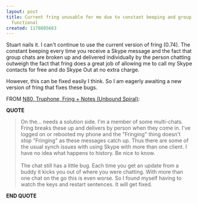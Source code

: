 ```yaml
---
layout: post
title: Current fring unusable for me due to constant beeping and group chat not fully
  functional
created: 1170805663
---
```

<p>
Stuart nails it. I can't continue to use the current version of fring (0.74). The constant beeping every time you receive a Skype message and the fact that group chats are broken up and delivered individually by the person chatting outweigh the fact that fring does a great job of allowing me to call my Skype contacts for free and do Skype Out at no extra charge.
</p><p>
However, this can be fixed easily I think. So I am eagerly awaiting a new version of fring that fixes these bugs.
</p><p>
FROM <a href="http://www.henshall.com/blog/archives/001190.html">N80, Truphone, Fring + Notes (Unbound Spiral)</a>:
</p><p>
<strong>QUOTE</strong>
</p><blockquote>
On the... needs a solution side. I'm a member of some multi-chats. Fring breaks these up and delivers by person when they come in. I've logged on or rebooted my phone and the "Fringing" thing doesn't stop "Fringing" as these messages catch up. Thus there are some of the usual synch issues with using Skype with more than one client. I have no idea what happens to history. Be nice to know.
<br />
<br />The chat still has a little bug. Each time you get an update from a buddy it kicks you out of where you were chatting. With more than one chat on the go this is even worse. So I found myself having to watch the keys and restart sentences. It will get fixed. 
</blockquote><p>
<strong>END QUOTE</strong>
</p>
